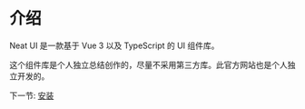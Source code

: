 # 介绍

Neat UI 是一款基于 Vue 3 以及 TypeScript 的 UI 组件库。

这个组件库是个人独立总结创作的，尽量不采用第三方库。此官方网站也是个人独立开发的。


下一节: [安装](#/doc/install)


